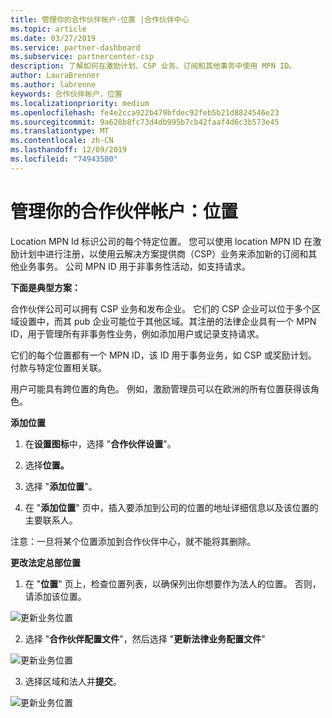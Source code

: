 ```yaml
---
title: 管理你的合作伙伴帐户-位置 |合作伙伴中心
ms.topic: article
ms.date: 03/27/2019
ms.service: partner-dashboard
ms.subservice: partnercenter-csp
description: 了解如何在激励计划、CSP 业务、订阅和其他事务中使用 MPN ID。
author: LauraBrenner
ms.author: labrenne
keywords: 合作伙伴帐户，位置
ms.localizationpriority: medium
ms.openlocfilehash: fe4e2cca922b479bfdec92feb5b21d8824546e23
ms.sourcegitcommit: 9a628b8fc73d4db995b7cb42faaf4d6c3b573e45
ms.translationtype: MT
ms.contentlocale: zh-CN
ms.lasthandoff: 12/09/2019
ms.locfileid: "74943500"
---
```

# <a name="manage-your-partner-account-locations"></a>管理你的合作伙伴帐户：位置

Location MPN Id 标识公司的每个特定位置。 您可以使用 location MPN ID 在激励计划中进行注册，以使用云解决方案提供商（CSP）业务来添加新的订阅和其他业务事务。 公司 MPN ID 用于非事务性活动，如支持请求。

**下面是典型方案：** 

合作伙伴公司可以拥有 CSP 业务和发布企业。 它们的 CSP 企业可以位于多个区域设置中，而其 pub 企业可能位于其他区域。其注册的法律企业具有一个 MPN ID，用于管理所有非事务性业务，例如添加用户或记录支持请求。 

它们的每个位置都有一个 MPN ID，该 ID 用于事务业务，如 CSP 或奖励计划。 付款与特定位置相关联。

用户可能具有跨位置的角色。 例如，激励管理员可以在欧洲的所有位置获得该角色。

**添加位置**

1. 在**设置图标**中，选择 "**合作伙伴设置**"。 

2. 选择**位置。**

3. 选择 "**添加位置**"。  

4. 在 "**添加位置**" 页中，插入要添加到公司的位置的地址详细信息以及该位置的主要联系人。

注意：一旦将某个位置添加到合作伙伴中心，就不能将其删除。

**更改法定总部位置**

1. 在 "**位置**" 页上，检查位置列表，以确保列出你想要作为法人的位置。 否则，请添加该位置。

![更新业务位置](images/updatepartnerprofile2.png)

2. 选择 "**合作伙伴配置文件**"，然后选择 "**更新法律业务配置文件**"

![更新业务位置](images/updatepartnerprofile1.png)

3. 选择区域和法人并**提交**。

![更新业务位置](images/updatepartnerprofile3.png)


